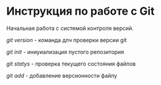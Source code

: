 # Инструкция по работе с Git

Начальная работа с системой контроля версий.

*git version* - команда длч проверки версии git

*git init* - иниуиализация пустого репозитория

*git statys* - проверка текущего состояния файлов

*git add* - добавление версионности файлу